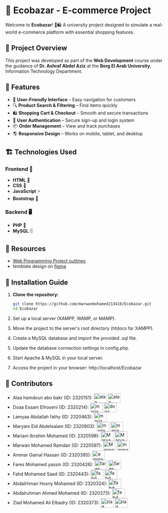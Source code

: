 # 🛒 Ecobazar - E-commerce Project  

Welcome to **Ecobazar**! 🌿🛍️ A university project designed to simulate a real-world e-commerce platform with essential shopping features.  

## 🚀 Project Overview  
This project was developed as part of the **Web Development** course under the guidance of **Dr. Ashraf Abdel Aziz** at the **Borg El Arab University**, Information Technology Department.  

## 🎯 Features  
- 🏪 **User-Friendly Interface** – Easy navigation for customers  
- 🔍 **Product Search & Filtering** – Find items quickly  
- 🛍️ **Shopping Cart & Checkout** – Smooth and secure transactions   
- 🔐 **User Authentication** – Secure sign-up and login system  
- 📦 **Order Management** – View and track purchases  
- 🌎 **Responsive Design** – Works on mobile, tablet, and desktop  

## 🏗️ Technologies Used  
### **Frontend** 🎨  
- **HTML** 📝  
- **CSS** 🎨  
- **JavaScript** ⚡  
- **Bootstrap** 📱  

### **Backend** 🖥️  
- **PHP** 🐘  
- **MySQL** 🗄️

<h2>🔗 Resources</h2>
<ul>
<li><a href="https://drive.google.com/file/d/1loRfSUgbbjx23VxiUqISoGNazPBtBBiU/view?usp=sharing">Web Programming Project outlines</a></li>
<li>temblate design on <a href="https://www.figma.com/design/ut1cR8klPr05AYzAqtnifH/Shopery---Organic-eCommerce-Shop-Website-Figma-Template--Community---Community-?node-id=460-39913&t=gWEDAWwAPxj6IHAT-1">figma</a></li>
</ul>

## 📜 Installation Guide  
1. **Clone the repository:**  
   ```bash
   git clone https://github.com/marwanmohamed213410/Ecobazar.git
   cd Ecobazar

2. Set up a local server (XAMPP, WAMP, or MAMP).

3. Move the project to the server's root directory (htdocs for XAMPP).

4. Create a MySQL database and import the provided .sql file.

5. Update the database connection settings in config.php.

6. Start Apache & MySQL in your local server.

7. Access the project in your browser: http://localhost/Ecobazar

## 👾 Contributors 

<ul>
  <!-- alaa section -->
  <li>
    Alaa hamdoun abo bakr (ID: 2320151):
    <a href="https://github.com/AlaaHamdounlolo" target="blank"><img align="center" src="https://raw.githubusercontent.com/tandpfun/skill-icons/main/icons/Github-Dark.svg" alt="alaa hamdoun" height="30" width="40" /></a>
    <a href="https://www.linkedin.com/in/alaa-hamdoun-68a005258" target="blank"><img align="center" src="https://raw.githubusercontent.com/tandpfun/skill-icons/main/icons/LinkedIn.svg" alt="alaa" height="30" width="40" /></a>
  </li>
  
  <!-- doaa essam section -->
  <li>
    Doaa Essam Elhoseni  (ID: 2320214)</b>:
    <a href="https://github.com/DoaaEssam1" target="blank"><img align="center" src="https://raw.githubusercontent.com/tandpfun/skill-icons/main/icons/Github-Dark.svg" alt="mariam eid" height="30" width="40" /></a>
    <a href="#" target="blank"><img align="center" src="https://raw.githubusercontent.com/tandpfun/skill-icons/main/icons/LinkedIn.svg" alt="doaa" height="30" width="40" /></a>
  </li>

   <!-- lamyaa section -->
  <li>
    Lamyaa Abdallah fathy  (ID: 2320463)</b>:
    <a href="https://github.com/lamyaaabdallah" target="blank"><img align="center" src="https://raw.githubusercontent.com/tandpfun/skill-icons/main/icons/Github-Dark.svg" alt="mariam eid" height="30" width="40" /></a>
  </li>
  
  <!-- mariam eid section -->
  <li>
    Maryam Eid Abdelsalam  (ID: 2320603)</b>:
    <a href="https://github.com/marec1044" target="blank"><img align="center" src="https://raw.githubusercontent.com/tandpfun/skill-icons/main/icons/Github-Dark.svg" alt="mariam eid" height="30" width="40" /></a>
    <a href="https://www.linkedin.com/in/maryam-eid-4b0605308?utm_source=share&utm_campaign=share_via&utm_content=profile&utm_medium=android_app" target="blank"><img align="center"     src="https://raw.githubusercontent.com/tandpfun/skill-icons/main/icons/LinkedIn.svg" alt="mariam eid" height="30" width="40" /></a>
  </li>

  <!-- mariam ibrahim section -->
  <li>
    Mariam Ibrahim Mohamed  (ID: 2320598)</b>:
    <a href="https://github.com/mariomaibrahim" target="blank"><img align="center" src="https://raw.githubusercontent.com/tandpfun/skill-icons/main/icons/Github-Dark.svg" alt="Maryam Ibrahim" height="30" width="40" /></a>
    <a href="https://www.linkedin.com/in/mariam-ibrahim-b95743307/" target="blank"><img align="center" src="https://raw.githubusercontent.com/tandpfun/skill-icons/main/icons/LinkedIn.svg" alt="Maryam Ibrahim" height="30" width="40" /></a>
  </li>
  
  <!-- marwan section -->
  <li>
    Marwan Mohamed Ramdan  (ID: 2320597)</b>:
    <a href="https://github.com/marwanmohamed213410" target="blank"><img align="center" src="https://raw.githubusercontent.com/tandpfun/skill-icons/main/icons/Github-Dark.svg" alt="Marwan Mohamed" height="30" width="40" /></a>
    <a href="https://www.linkedin.com/in/marwan-mohamed-223818m20/" target="blank"><img align="center" src="https://raw.githubusercontent.com/tandpfun/skill-icons/main/icons/LinkedIn.svg" alt="marwan mohamed" height="30" width="40" /></a>
  </li>
  
  <!-- amar section -->
  <li>
    Ammar Gamal Hassan  (ID: 2320395):
    <a href="https://github.com/ammargamal801" target="blank"><img align="center" src="https://raw.githubusercontent.com/tandpfun/skill-icons/main/icons/Github-Dark.svg" alt="ammar" height="30" width="40" /></a>
  </li>

  <!--fares section -->
  <li>
    Fares Mohamed yassin  (ID: 2320426):
    <a href="https://github.com/faresm07amed" target="blank"><img align="center" src="https://raw.githubusercontent.com/tandpfun/skill-icons/main/icons/Github-Dark.svg" alt="fares" height="30" width="40" /></a>
    <a href="https://www.linkedin.com/in/fares-mohamed-90b338308/" target="blank"><img align="center" src="https://raw.githubusercontent.com/tandpfun/skill-icons/main/icons/LinkedIn.svg" alt="fares" height="30" width="40" /></a>
  </li>
  
  <!--fahd section -->
  <li>
    Fahd Mohamed Saad  (ID: 2320443):
    <a href="https://github.com/Fahd74" target="blank"><img align="center" src="https://raw.githubusercontent.com/tandpfun/skill-icons/main/icons/Github-Dark.svg" alt="fahd" height="30" width="40" /></a>
    <a href="https://www.linkedin.com/in/fahd-mohamed-761a97232" target="blank"><img align="center" src="https://raw.githubusercontent.com/tandpfun/skill-icons/main/icons/LinkedIn.svg" alt="fahd" height="30" width="40" /></a>
  </li>

  <!--hossny section-->
  <li>
    Abdalrhman Hosny Mohamed  (ID: 2320324):
    <a href="https://github.com/Abdalrhman-Hosny" target="blank"><img align="center" src="https://raw.githubusercontent.com/tandpfun/skill-icons/main/icons/Github-Dark.svg" alt="fahd" height="30" width="40" /></a>
  </li>

  <!--abdo section-->
  <li>
    Abdalruhman Ahmed Mohamed  (ID: 2320373):
    <a href="https://github.com/abdo164" target="blank"><img align="center" src="https://raw.githubusercontent.com/tandpfun/skill-icons/main/icons/Github-Dark.svg" alt="fahd" height="30" width="40" /></a>
  </li>

  <!--ziad section-->
  <li>
    Ziad Mohamed Ali Elbadry  (ID: 2320373):
    <a href="https://github.com/ZiadAlbadry" target="blank"><img align="center" src="https://raw.githubusercontent.com/tandpfun/skill-icons/main/icons/Github-Dark.svg" alt="ziad" height="30" width="40" /></a>
    <a href="https://www.linkedin.com/in/ziad-albadry-732866243" target="blank"><img align="center" src="https://raw.githubusercontent.com/tandpfun/skill-icons/main/icons/LinkedIn.svg" alt="ziad" height="30" width="40" /></a>
  </li>
</ul>
